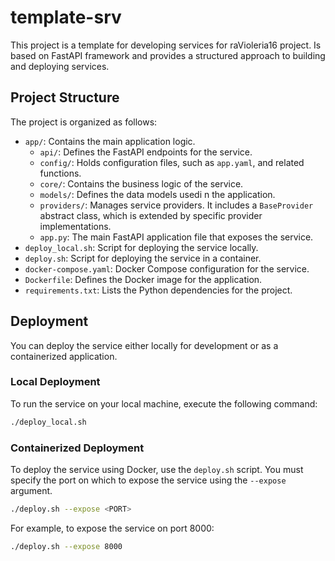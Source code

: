 # template-srv

This project is a template for developing services for raVioleria16 project. Is based on FastAPI framework and provides a structured approach to building and deploying services.

## Project Structure

The project is organized as follows:

-   `app/`: Contains the main application logic.
    -   `api/`: Defines the FastAPI endpoints for the service.
    -   `config/`: Holds configuration files, such as `app.yaml`, and related functions.
    -   `core/`: Contains the business logic of the service.
    -   `models/`: Defines the data models usedi n the application. 
    -   `providers/`: Manages service providers. It includes a `BaseProvider` abstract class, which is extended by specific provider implementations.
    -   `app.py`: The main FastAPI application file that exposes the service.
-   `deploy_local.sh`: Script for deploying the service locally.
-   `deploy.sh`: Script for deploying the service in a container.
-   `docker-compose.yaml`: Docker Compose configuration for the service.
-   `Dockerfile`: Defines the Docker image for the application.
-   `requirements.txt`: Lists the Python dependencies for the project.

## Deployment

You can deploy the service either locally for development or as a containerized application.

### Local Deployment

To run the service on your local machine, execute the following command:

```bash
./deploy_local.sh
```

### Containerized Deployment

To deploy the service using Docker, use the `deploy.sh` script. You must specify the port on which to expose the service using the `--expose` argument.

```bash
./deploy.sh --expose <PORT>
```

For example, to expose the service on port 8000:

```bash
./deploy.sh --expose 8000
```